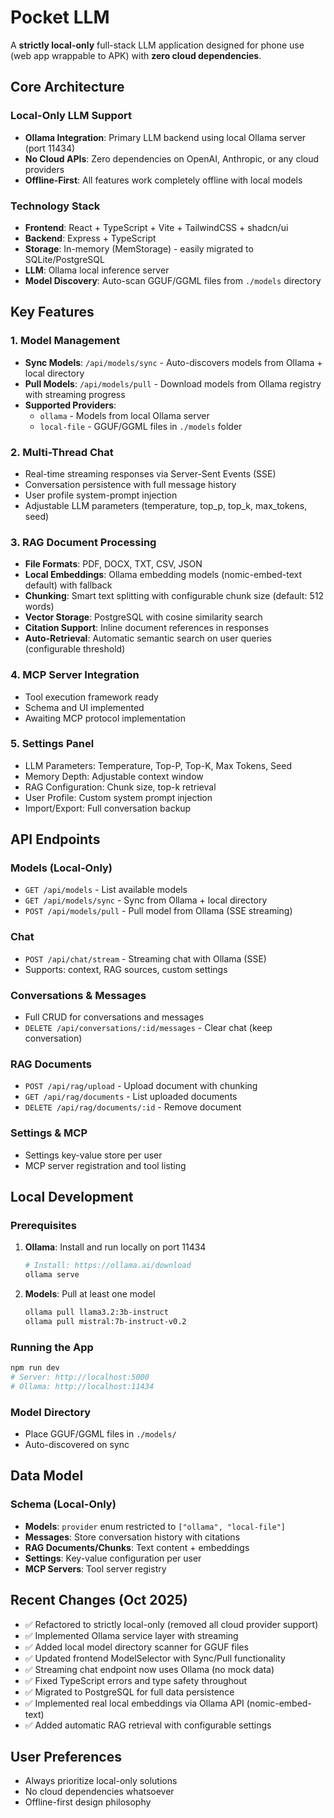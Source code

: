 # Pocket LLM

A **strictly local-only** full-stack LLM application designed for phone use (web app wrappable to APK) with **zero cloud dependencies**.

## Core Architecture

### Local-Only LLM Support
- **Ollama Integration**: Primary LLM backend using local Ollama server (port 11434)
- **No Cloud APIs**: Zero dependencies on OpenAI, Anthropic, or any cloud providers
- **Offline-First**: All features work completely offline with local models

### Technology Stack
- **Frontend**: React + TypeScript + Vite + TailwindCSS + shadcn/ui
- **Backend**: Express + TypeScript
- **Storage**: In-memory (MemStorage) - easily migrated to SQLite/PostgreSQL
- **LLM**: Ollama local inference server
- **Model Discovery**: Auto-scan GGUF/GGML files from `./models` directory

## Key Features

### 1. Model Management
- **Sync Models**: `/api/models/sync` - Auto-discovers models from Ollama + local directory
- **Pull Models**: `/api/models/pull` - Download models from Ollama registry with streaming progress
- **Supported Providers**: 
  - `ollama` - Models from local Ollama server
  - `local-file` - GGUF/GGML files in `./models` folder

### 2. Multi-Thread Chat
- Real-time streaming responses via Server-Sent Events (SSE)
- Conversation persistence with full message history
- User profile system-prompt injection
- Adjustable LLM parameters (temperature, top_p, top_k, max_tokens, seed)

### 3. RAG Document Processing
- **File Formats**: PDF, DOCX, TXT, CSV, JSON
- **Local Embeddings**: Ollama embedding models (nomic-embed-text default) with fallback
- **Chunking**: Smart text splitting with configurable chunk size (default: 512 words)
- **Vector Storage**: PostgreSQL with cosine similarity search
- **Citation Support**: Inline document references in responses
- **Auto-Retrieval**: Automatic semantic search on user queries (configurable threshold)

### 4. MCP Server Integration
- Tool execution framework ready
- Schema and UI implemented
- Awaiting MCP protocol implementation

### 5. Settings Panel
- LLM Parameters: Temperature, Top-P, Top-K, Max Tokens, Seed
- Memory Depth: Adjustable context window
- RAG Configuration: Chunk size, top-k retrieval
- User Profile: Custom system prompt injection
- Import/Export: Full conversation backup

## API Endpoints

### Models (Local-Only)
- `GET /api/models` - List available models
- `GET /api/models/sync` - Sync from Ollama + local directory
- `POST /api/models/pull` - Pull model from Ollama (SSE streaming)

### Chat
- `POST /api/chat/stream` - Streaming chat with Ollama (SSE)
- Supports: context, RAG sources, custom settings

### Conversations & Messages
- Full CRUD for conversations and messages
- `DELETE /api/conversations/:id/messages` - Clear chat (keep conversation)

### RAG Documents
- `POST /api/rag/upload` - Upload document with chunking
- `GET /api/rag/documents` - List uploaded documents
- `DELETE /api/rag/documents/:id` - Remove document

### Settings & MCP
- Settings key-value store per user
- MCP server registration and tool listing

## Local Development

### Prerequisites
1. **Ollama**: Install and run locally on port 11434
   ```bash
   # Install: https://ollama.ai/download
   ollama serve
   ```

2. **Models**: Pull at least one model
   ```bash
   ollama pull llama3.2:3b-instruct
   ollama pull mistral:7b-instruct-v0.2
   ```

### Running the App
```bash
npm run dev
# Server: http://localhost:5000
# Ollama: http://localhost:11434
```

### Model Directory
- Place GGUF/GGML files in `./models/`
- Auto-discovered on sync

## Data Model

### Schema (Local-Only)
- **Models**: `provider` enum restricted to `["ollama", "local-file"]`
- **Messages**: Store conversation history with citations
- **RAG Documents/Chunks**: Text content + embeddings
- **Settings**: Key-value configuration per user
- **MCP Servers**: Tool server registry

## Recent Changes (Oct 2025)
- ✅ Refactored to strictly local-only (removed all cloud provider support)
- ✅ Implemented Ollama service layer with streaming
- ✅ Added local model directory scanner for GGUF files
- ✅ Updated frontend ModelSelector with Sync/Pull functionality
- ✅ Streaming chat endpoint now uses Ollama (no mock data)
- ✅ Fixed TypeScript errors and type safety throughout
- ✅ Migrated to PostgreSQL for full data persistence
- ✅ Implemented real local embeddings via Ollama API (nomic-embed-text)
- ✅ Added automatic RAG retrieval with configurable settings

## User Preferences
- Always prioritize local-only solutions
- No cloud dependencies whatsoever
- Offline-first design philosophy
